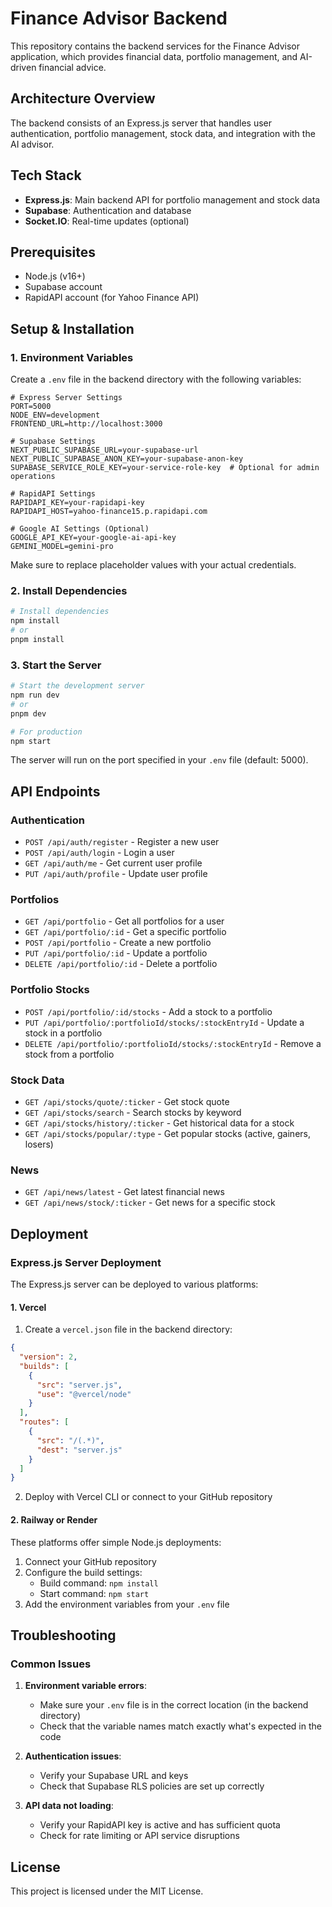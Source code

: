 # Finance Advisor Backend

This repository contains the backend services for the Finance Advisor application, which provides financial data, portfolio management, and AI-driven financial advice.

## Architecture Overview

The backend consists of an Express.js server that handles user authentication, portfolio management, stock data, and integration with the AI advisor.

## Tech Stack

- **Express.js**: Main backend API for portfolio management and stock data 
- **Supabase**: Authentication and database
- **Socket.IO**: Real-time updates (optional)

## Prerequisites

- Node.js (v16+)
- Supabase account
- RapidAPI account (for Yahoo Finance API)

## Setup & Installation

### 1. Environment Variables

Create a `.env` file in the backend directory with the following variables:

```
# Express Server Settings
PORT=5000
NODE_ENV=development
FRONTEND_URL=http://localhost:3000

# Supabase Settings
NEXT_PUBLIC_SUPABASE_URL=your-supabase-url
NEXT_PUBLIC_SUPABASE_ANON_KEY=your-supabase-anon-key
SUPABASE_SERVICE_ROLE_KEY=your-service-role-key  # Optional for admin operations

# RapidAPI Settings
RAPIDAPI_KEY=your-rapidapi-key
RAPIDAPI_HOST=yahoo-finance15.p.rapidapi.com

# Google AI Settings (Optional)
GOOGLE_API_KEY=your-google-ai-api-key
GEMINI_MODEL=gemini-pro
```

Make sure to replace placeholder values with your actual credentials.

### 2. Install Dependencies

```bash
# Install dependencies
npm install
# or
pnpm install
```

### 3. Start the Server

```bash
# Start the development server
npm run dev
# or
pnpm dev

# For production
npm start
```

The server will run on the port specified in your `.env` file (default: 5000).

## API Endpoints

### Authentication
- `POST /api/auth/register` - Register a new user
- `POST /api/auth/login` - Login a user
- `GET /api/auth/me` - Get current user profile
- `PUT /api/auth/profile` - Update user profile

### Portfolios
- `GET /api/portfolio` - Get all portfolios for a user
- `GET /api/portfolio/:id` - Get a specific portfolio
- `POST /api/portfolio` - Create a new portfolio
- `PUT /api/portfolio/:id` - Update a portfolio
- `DELETE /api/portfolio/:id` - Delete a portfolio

### Portfolio Stocks
- `POST /api/portfolio/:id/stocks` - Add a stock to a portfolio
- `PUT /api/portfolio/:portfolioId/stocks/:stockEntryId` - Update a stock in a portfolio
- `DELETE /api/portfolio/:portfolioId/stocks/:stockEntryId` - Remove a stock from a portfolio

### Stock Data
- `GET /api/stocks/quote/:ticker` - Get stock quote
- `GET /api/stocks/search` - Search stocks by keyword
- `GET /api/stocks/history/:ticker` - Get historical data for a stock
- `GET /api/stocks/popular/:type` - Get popular stocks (active, gainers, losers)

### News
- `GET /api/news/latest` - Get latest financial news
- `GET /api/news/stock/:ticker` - Get news for a specific stock

## Deployment

### Express.js Server Deployment

The Express.js server can be deployed to various platforms:

#### 1. Vercel

1. Create a `vercel.json` file in the backend directory:
```json
{
  "version": 2,
  "builds": [
    {
      "src": "server.js",
      "use": "@vercel/node"
    }
  ],
  "routes": [
    {
      "src": "/(.*)",
      "dest": "server.js"
    }
  ]
}
```

2. Deploy with Vercel CLI or connect to your GitHub repository

#### 2. Railway or Render

These platforms offer simple Node.js deployments:
1. Connect your GitHub repository
2. Configure the build settings:
   - Build command: `npm install`
   - Start command: `npm start`
3. Add the environment variables from your `.env` file

## Troubleshooting

### Common Issues

1. **Environment variable errors**:
   - Make sure your `.env` file is in the correct location (in the backend directory)
   - Check that the variable names match exactly what's expected in the code

2. **Authentication issues**:
   - Verify your Supabase URL and keys
   - Check that Supabase RLS policies are set up correctly

3. **API data not loading**:
   - Verify your RapidAPI key is active and has sufficient quota
   - Check for rate limiting or API service disruptions

## License

This project is licensed under the MIT License. 